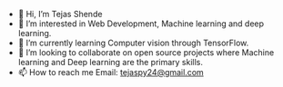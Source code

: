 - 👋 Hi, I’m Tejas Shende
- 👀 I’m interested in Web Development, Machine learning and deep learning.
- 🌱 I’m currently learning Computer vision through TensorFlow.
- 💞️ I’m looking to collaborate on open source projects where Machine learning and Deep learning are the primary skills.
- 📫 How to reach me Email: tejaspy24@gmail.com

<!---
Tejas006/Tejas006 is a ✨ special ✨ repository because its `README.md` (this file) appears on your GitHub profile.
You can click the Preview link to take a look at your changes.
--->
